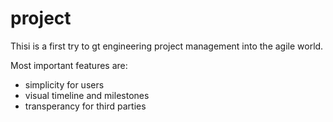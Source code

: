 # project

Thisi is a first try to gt engineering project management into the agile world.

Most important features are:
- simplicity for users
- visual timeline and milestones
- transperancy for third parties
